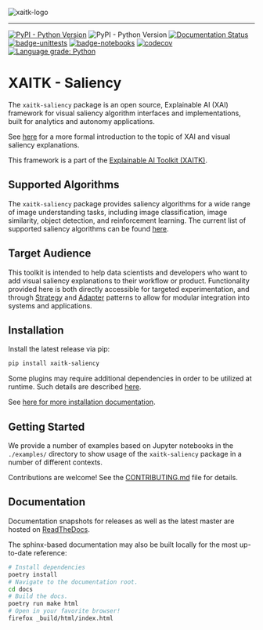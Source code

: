 ![xaitk-logo](./docs/figures/xaitk-wordmark.png)

<hr/>

[![PyPI - Python Version](https://img.shields.io/pypi/v/xaitk-saliency)](https://pypi.org/project/xaitk-saliency/)
![PyPI - Python Version](https://img.shields.io/pypi/pyversions/xaitk-saliency)
[![Documentation Status](https://readthedocs.org/projects/xaitk-saliency/badge/?version=latest)](https://xaitk-saliency.readthedocs.io/en/latest/?badge=latest)
[![badge-unittests](https://github.com/xaitk/xaitk-saliency/actions/workflows/ci-unittests.yml/badge.svg)](https://github.com/XAITK/xaitk-saliency/actions/workflows/ci-unittests.yml)
[![badge-notebooks](https://github.com/xaitk/xaitk-saliency/actions/workflows/ci-example-notebooks.yml/badge.svg)](https://github.com/XAITK/xaitk-saliency/actions/workflows/ci-example-notebooks.yml)
[![codecov](https://codecov.io/gh/XAITK/xaitk-saliency/branch/master/graph/badge.svg?token=VHRNXYCNCG)](https://codecov.io/gh/XAITK/xaitk-saliency)
[![Language grade: Python](https://img.shields.io/lgtm/grade/python/g/XAITK/xaitk-saliency.svg?logo=lgtm&logoWidth=18)](https://lgtm.com/projects/g/XAITK/xaitk-saliency/context:python)

# XAITK - Saliency
The `xaitk-saliency` package is an open source, Explainable AI (XAI) framework
for visual saliency algorithm interfaces and implementations, built for
analytics and autonomy applications.

See [here](https://xaitk-saliency.readthedocs.io/en/latest/introduction.html)
for a more formal introduction to the topic of XAI and visual saliency
explanations.

This framework is a part of the [Explainable AI Toolkit (XAITK)](
https://xaitk.org).

## Supported Algorithms
The `xaitk-saliency` package provides saliency algorithms for a wide range of image understanding
tasks, including image classification, image similarity, object detection, and reinforcement learning.
The current list of supported saliency algorithms can be found [here](
https://xaitk-saliency.readthedocs.io/en/latest/introduction.html#saliency-algorithms).

## Target Audience
This toolkit is intended to help data scientists and developers who want to
add visual saliency explanations to their workflow or product.
Functionality provided here is both directly accessible for targeted
experimentation, and through [Strategy](
https://en.wikipedia.org/wiki/Strategy_pattern) and [Adapter](
https://en.wikipedia.org/wiki/Adapter_pattern) patterns to allow for
modular integration into systems and applications.

## Installation
Install the latest release via pip:
```bash
pip install xaitk-saliency
```

Some plugins may require additional dependencies in order to be utilized at
runtime.
Such details are described [here](
https://xaitk-saliency.readthedocs.io/en/latest/implementations.html).

See [here for more installation documentation](
https://xaitk-saliency.readthedocs.io/en/latest/installation.html).

## Getting Started
We provide a number of examples based on Jupyter notebooks in the `./examples/`
directory to show usage of the `xaitk-saliency` package in a number of
different contexts.

Contributions are welcome!
See the [CONTRIBUTING.md](./CONTRIBUTING.md) file for details.

## Documentation
Documentation snapshots for releases as well as the latest master are hosted on
[ReadTheDocs](https://xaitk-saliency.readthedocs.io/en/latest/).

The sphinx-based documentation may also be built locally for the most
up-to-date reference:
```bash
# Install dependencies
poetry install
# Navigate to the documentation root.
cd docs
# Build the docs.
poetry run make html
# Open in your favorite browser!
firefox _build/html/index.html
```
